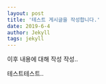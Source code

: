 ```yaml
---
layout: post
title: '테스트 게시글을 작성합니다.'
date: 2019-6-4
author: Jekyll
tags: jekyll
---
```


이후 내용에 대해 작성 작성..

테스트테스트..